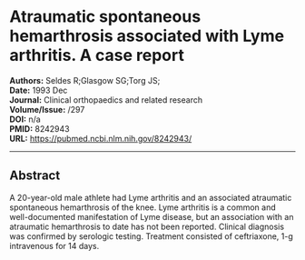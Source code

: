 # Atraumatic spontaneous hemarthrosis associated with Lyme arthritis. A case report

**Authors:** Seldes R;Glasgow SG;Torg JS;  
**Date:** 1993 Dec  
**Journal:** Clinical orthopaedics and related research  
**Volume/Issue:** /297  
**DOI:** n/a  
**PMID:** 8242943  
**URL:** https://pubmed.ncbi.nlm.nih.gov/8242943/

---

## Abstract

A 20-year-old male athlete had Lyme arthritis and an associated atraumatic spontaneous hemarthrosis of the knee. Lyme arthritis is a common and well-documented manifestation of Lyme disease, but an association with an atraumatic hemarthrosis to date has not been reported. Clinical diagnosis was confirmed by serologic testing. Treatment consisted of ceftriaxone, 1-g intravenous for 14 days.
